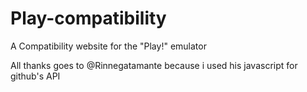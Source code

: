 # Play-compatibility
A Compatibility website for the "Play!" emulator

All thanks goes to @Rinnegatamante because i used his javascript for github's API
